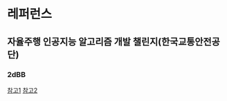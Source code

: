 # 레퍼런스

## 자율주행 인공지능 알고리즘 개발 챌린지(한국교통안전공단)

### 2dBB
[참고1](https://github.com/jikim-research/BoxNSegAI/tree/main/2DBB/%EA%B9%80%EC%A0%95%EC%9D%B8)
[참고2](https://github.com/jikim-research/BoxNSegAI/tree/main/2DBB/%EC%B5%9C%EC%8A%B9%ED%9B%88)

